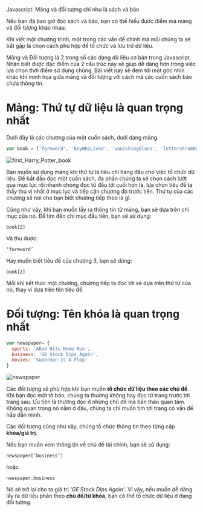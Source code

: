 Javascript: Mảng và đối tượng chỉ như là sách và báo

Nếu bạn đã bao giờ đọc sách và báo, bạn có thể hiểu được điểm mà mảng và đối tượng khác nhau.

Khi viết một chương trình, một trong các vấn đề chính mà mỗi chúng ta sẽ bắt gặp là chọn cách phù hợp để tổ chức và lưu trữ dữ liệu.

Mảng và Đối tượng là 2 trong số các dạng dữ liệu cơ bản trong Javascript. Nhận biết được đặc điểm của 2 cấu trúc này sẽ giúp dễ dàng hơn trong việc lựa chọn thời điểm sử dụng chúng. Bài viết này sẽ đem tới một góc nhìn khác khi minh họa giữa mảng và đối tượng với cách mà các cuốn sách báo chứa thông tin.

# Mảng: Thứ tự dữ liệu là quan trọng nhất

Dưới đây là các chương của một cuốn sách, dưới dạng mảng.

```js
var book = ['foreword', 'boyWhoLived', 'vanishingGlass', 'lettersFromNoOne', 'afterword'];
```

![first_Harry_Potter_book](E:/repository/other/groking_algorithm/javascript_arrays_and_objects_are_just_like_books_and_newspapers/book.png)

Bạn muốn sử dụng mảng khi thứ tự là tiêu chí hàng đầu cho việc tổ chức dữ liệu. Để bắt đầu đọc một cuốn sách, đa phần chúng ta sẽ chọn cách lướt qua mục lục rồi nhanh chóng đọc từ đầu tới cuối hơn là, lựa chọn tiêu đề ta thấy thú vị nhất ở mục lục và tiếp cận chương đó trước tiên. Thứ tự của các chương sẽ nói cho bạn biết chương tiếp theo là gì.

Cũng như vậy, khi bạn muốn lấy ra thông tin từ mảng, bạn sẽ dựa trên chỉ mục của nó. Để tìm đến chỉ mục đầu tiên, bạn sẽ sử dụng:

`book[2]`

Và thu được:

`‘foreword’`

Hay muốn biết tiêu đề của chương 3, bạn sẽ dùng:

`book[2]`

Mỗi khi kết thúc một chương, chương tiếp ta đọc tới sẽ dựa trên thứ tự của nó, thay vì dựa trên tên tiêu đề.

# Đối tượng: Tên khóa là quan trọng nhất

```js
var newspaper= {
  sports: 'ARod Hits Home Run',
  business: 'GE Stock Dips Again',
  movies: 'Superman Is A Flop'
}
```

![newspaper](E:/repository/other/groking_algorithm/javascript_arrays_and_objects_are_just_like_books_and_newspapers/newspaper.png)

Các đối tượng sẽ phù hợp khi bạn muốn **tổ chức dữ liệu theo các chủ đề**. Khi bạn đọc một tờ báo, chúng ta thường không hay đọc từ trang trước tới trang sau. Ưu tiên là thường đọc ở những chủ đề mà bản thân quan tâm. Không quan trọng nó nằm ở đâu, chúng ta chỉ muốn tìm tới trang có vấn đề hấp dẫn mình.

Các đối tượng cũng như vậy, chúng tổ chức thông tin theo từng cặp **khóa/giá trị**.

Nếu bạn muốn xem thông tin về chủ đề tài chính, bạn sẽ sử dụng:

`newspaper[‘business’]`

hoặc

`newspaper.business`

Nó sẽ trở lại cho ta giá trị *‘GE Stock Dips Again’*. Vì vậy, nếu muốn dễ dàng lấy ra dữ liệu phân theo **chủ đề/từ khóa**, bạn có thể tổ chức dữ liệu ở dạng đối tượng.